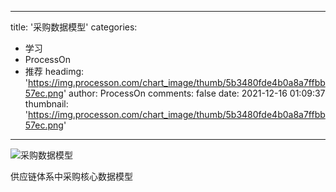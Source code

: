 
---
title: '采购数据模型'
categories: 
 - 学习
 - ProcessOn
 - 推荐
headimg: 'https://img.processon.com/chart_image/thumb/5b3480fde4b0a8a7ffbb57ec.png'
author: ProcessOn
comments: false
date: 2021-12-16 01:09:37
thumbnail: 'https://img.processon.com/chart_image/thumb/5b3480fde4b0a8a7ffbb57ec.png'
---

<div>   
<img class="thumb" alt="采购数据模型" src="https://img.processon.com/chart_image/thumb/5b3480fde4b0a8a7ffbb57ec.png" referrerpolicy="no-referrer">
<p>供应链体系中采购核心数据模型</p>  
</div>
            